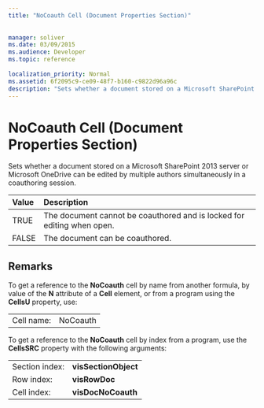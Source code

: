 ```yaml
---
title: "NoCoauth Cell (Document Properties Section)"
 
 
manager: soliver
ms.date: 03/09/2015
ms.audience: Developer
ms.topic: reference
 
localization_priority: Normal
ms.assetid: 6f2095c9-ce09-48f7-b160-c9822d96a96c
description: "Sets whether a document stored on a Microsoft SharePoint 2013 server or Microsoft OneDrive can be edited by multiple authors simultaneously in a coauthoring session."
---
```


# NoCoauth Cell (Document Properties Section)

Sets whether a document stored on a Microsoft SharePoint 2013 server or Microsoft OneDrive can be edited by multiple authors simultaneously in a coauthoring session.
  
|**Value**|**Description**|
|:-----|:-----|
|TRUE  <br/> |The document cannot be coauthored and is locked for editing when open.  <br/> |
|FALSE  <br/> |The document can be coauthored.  <br/> |
   
## Remarks

To get a reference to the **NoCoauth** cell by name from another formula, by value of the **N** attribute of a **Cell** element, or from a program using the **CellsU** property, use: 
  
|||
|:-----|:-----|
| Cell name:  <br/> | NoCoauth  <br/> |
   
To get a reference to the **NoCoauth** cell by index from a program, use the **CellsSRC** property with the following arguments: 
  
|||
|:-----|:-----|
| Section index:  <br/> |**visSectionObject** <br/> |
| Row index:  <br/> |**visRowDoc** <br/> |
| Cell index:  <br/> |**visDocNoCoauth** <br/> |
   

